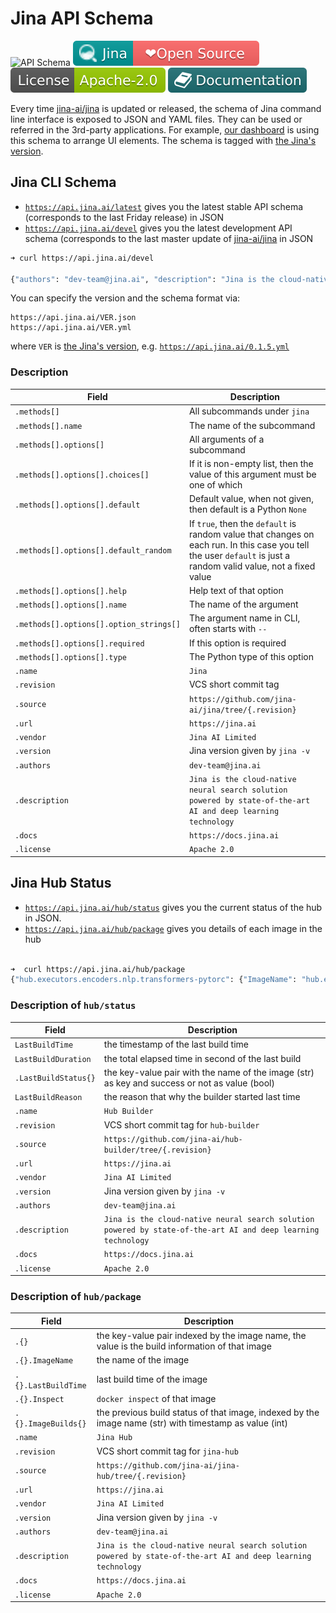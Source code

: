 # Jina API Schema

![API Schema](https://github.com/jina-ai/jina/workflows/API%20Schema/badge.svg)
[![Jina](https://github.com/jina-ai/jina/blob/master/.github/badges/jina-badge.svg?raw=true  "We fully commit to open-source")](https://jina.ai)
[![Jina](https://github.com/jina-ai/jina/blob/master/.github/badges/license-badge.svg?raw=true  "Jina is licensed under Apache-2.0")](#license)
[![Jina Docs](https://github.com/jina-ai/jina/blob/master/.github/badges/docs-badge.svg?raw=true  "Checkout our docs and learn Jina")](https://docs.jina.ai)

Every time [jina-ai/jina](https://github.com/jina-ai/jina) is updated or released, the schema of Jina command line interface is exposed to JSON and YAML files. They can be used or referred in the 3rd-party applications. For example, [our dashboard](https://dashboard.jina.ai) is using this schema to arrange UI elements. The schema is tagged with [the Jina's version](https://github.com/jina-ai/jina/blob/master/RELEASE.md#version-explained). 


## Jina CLI Schema

- [`https://api.jina.ai/latest`](https://api.jina.ai/latest) gives you the latest stable API schema (corresponds to the last Friday release) in JSON
- [`https://api.jina.ai/devel`](https://api.jina.ai/devel) gives you the latest development API schema (corresponds to the last master update of [jina-ai/jina](https://github.com/jina-ai/jina) in JSON

```bash
➜ curl https://api.jina.ai/devel

{"authors": "dev-team@jina.ai", "description": "Jina is the cloud-native neural search solution powered by state-of-the-art AI and deep learning technology", "docs": "https://docs.jina.ai", "license": "Apache 2.0", "methods": [{"name": "pod", "options": [{"choices": null, "default": null, "default_random": false, "help": "the name of this pea, used to identify the pod and its logs.", "name": "name", "option_strings": ["--name"], "required": false, "type": "str"},
```

You can specify the version and the schema format via:

```text
https://api.jina.ai/VER.json
https://api.jina.ai/VER.yml
```

where `VER` is [the Jina's version](https://github.com/jina-ai/jina/blob/master/RELEASE.md#version-explained), e.g. [`https://api.jina.ai/0.1.5.yml`](https://api.jina.ai/0.1.5.yml)


### Description

| Field | Description |
| --- | --- |
|`.methods[]`|  All subcommands under `jina` |
|`.methods[].name`|  The name of the subcommand  |
|`.methods[].options[]`|  All arguments of a subcommand  |
|`.methods[].options[].choices[]`| If it is non-empty list, then the value of this argument must be one of which |
|`.methods[].options[].default`| Default value, when not given, then default is a Python `None` |
|`.methods[].options[].default_random`|  If `true`, then the `default` is random value that changes on each run. In this case you tell the user `default` is just a random valid value, not a fixed value  |
|`.methods[].options[].help`| Help text of that option  |
|`.methods[].options[].name`|  The name of the argument  |
|`.methods[].options[].option_strings[]`|  The argument name in CLI, often starts with `--`  |
|`.methods[].options[].required`|  If this option is required  |
|`.methods[].options[].type`|  The Python type of this option  |
|`.name`| `Jina`   |
|`.revision`| VCS short commit tag |
|`.source`| `https://github.com/jina-ai/jina/tree/{.revision}` |
|`.url`|  `https://jina.ai`  |
|`.vendor`|  `Jina AI Limited`  |
|`.version`| Jina version given by `jina -v`  |
|`.authors`|  `dev-team@jina.ai`  |
|`.description`|  `Jina is the cloud-native neural search solution powered by state-of-the-art AI and deep learning technology`  |
|`.docs`|  `https://docs.jina.ai`  |
|`.license`|   `Apache 2.0` |


## Jina Hub Status

- [`https://api.jina.ai/hub/status`](https://api.jina.ai/hub/status) gives you the current status of the hub in JSON.
- [`https://api.jina.ai/hub/package`](https://api.jina.ai/hub/package) gives you details of each image in the hub

```bash

➜  curl https://api.jina.ai/hub/package
{"hub.executors.encoders.nlp.transformers-pytorc": {"ImageName": "hub.executors.encoders.nlp.transformers-pytorc", "ImageStatus": true, "LastBuildTime": "1589910798", "Inspect": {}, "ImageBuilds": {"1589905809": true, "1589905947": true, "1589906164": true, "1589906194": true, "1589907655": true, "1589908974": true, "1589909736": true, "1589910798": true}}, "hub.executors.encoders.nlp.transformers-hitscir": {"ImageName": "hub.executors.encoders.nlp.transformers-hitscir", "ImageStatus": true, "LastBuildTime": "1589911153", "Inspect": {}, "ImageBuilds": {"1589905810": true, "1589905937": true, "1589906166": true, "1589906195": true, "1589907392": true, "1589909184": true, "1589910233": true, "1589911153": true}}, "hub.executors.encoders.image.onnx_image_encoder": {"ImageName": "hub.executors.encoders.image.onnx_image_encoder", "ImageStatus": true, "LastBuildTime": "1589906197", "Inspect": {}, "ImageBuilds": {"1589905811": true, "1589905938": true, "1589906167": true, "1589906197": true}}, "hub.executors.encoders.image.torchvision-mobilenet_v2": {"ImageName": "hub.executors.encoders.image.torchvision-mobilenet_v2", "ImageStatus": true, "LastBuildTime": "1589911335", "Inspect": {}, "ImageBuilds": {"1589905818": true, "1589905942": true, "1589906170": true, "1589906193": true, "1589907089": true, "1589908579": true, "1589909976": true, "1589911335": true}}, "hub.examples.mwu_encoder": {"ImageName": "hub.examples.mwu_encoder", "ImageStatus": true, "LastBuildTime": "1589910831", "Inspect": {}, "ImageBuilds": {"1589905820": true, "1589905943": true, "1589906165": true, "1589906196": true, "1589906858": true, "1589908352": true, "1589910009": true, "1589910831": true}}}
```

### Description of `hub/status`

| Field | Description |
| --- | --- |
|`LastBuildTime` | the timestamp of the last build time |
|`LastBuildDuration` | the total elapsed time in second of the last build |
|`.LastBuildStatus{}` | the key-value pair with the name of the image (str) as key and success or not as value (bool) |
|`LastBuildReason` | the reason that why the builder started last time| 
|`.name`| `Hub Builder`   |
|`.revision`| VCS short commit tag for `hub-builder` |
|`.source`| `https://github.com/jina-ai/hub-builder/tree/{.revision}` |
|`.url`|  `https://jina.ai`  |
|`.vendor`|  `Jina AI Limited`  |
|`.version`| Jina version given by `jina -v`  |
|`.authors`|  `dev-team@jina.ai`  |
|`.description` |  `Jina is the cloud-native neural search solution powered by state-of-the-art AI and deep learning technology`  |
|`.docs`|  `https://docs.jina.ai`  |
|`.license`|   `Apache 2.0` |


### Description of `hub/package`

| Field | Description |
| --- | --- |
|`.{}` | the key-value pair indexed by the image name, the value is the build information of that image |
|`.{}.ImageName` | the name of the image |
|`.{}.LastBuildTime` | last build time of the image |
|`.{}.Inspect` | `docker inspect` of that image |
|`.{}.ImageBuilds{}` | the previous build status of that image, indexed by the image name (str) with timestamp as value (int)|
|`.name`| `Jina Hub` |
|`.revision`| VCS short commit tag for `jina-hub` |
|`.source`| `https://github.com/jina-ai/jina-hub/tree/{.revision}` |
|`.url`|  `https://jina.ai`  |
|`.vendor`|  `Jina AI Limited`  |
|`.version`| Jina version given by `jina -v`  |
|`.authors`|  `dev-team@jina.ai`  |
|`.description`|  `Jina is the cloud-native neural search solution powered by state-of-the-art AI and deep learning technology`  |
|`.docs`|  `https://docs.jina.ai`  |
|`.license`|   `Apache 2.0` |

